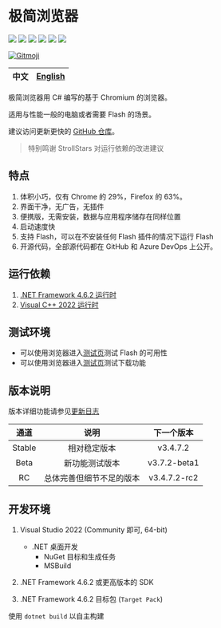 # 极简浏览器

![][Shields CI] ![][Shields License]
![][Shields Release] ![][Shields Downloads]
![][Shields Lines] ![][Shields Commit]

[![Gitmoji][Gitmoji]](https://gitmoji.dev)

| 中文  | [English](./docs/README.en-US.md) |
| :---: | :-------------------------------: |

极简浏览器用 C# 编写的基于 Chromium 的浏览器。

适用与性能一般的电脑或者需要 Flash 的场景。

建议访问更新更快的 [GitHub 仓库](https://github.com/KaiHuaDou/EasyBrowserAdvanced)。

> 特别鸣谢 StrollStars 对运行依赖的改进建议

## 特点

1. 体积小巧，仅有 Chrome 的 29%，Firefox 的 63%。
2. 界面干净，无广告，无插件
3. 便携版，无需安装，数据与应用程序储存在同样位置
4. 启动速度快
5. 支持 Flash，可以在不安装任何 Flash 插件的情况下运行 Flash
6. 开源代码，全部源代码都在 GitHub 和 Azure DevOps 上公开。

## 运行依赖

1. [.NET Framework 4.6.2 运行时](https://dotnet.microsoft.com/zh-cn/download/dotnet-framework/thank-you/net462-offline-installer)
2. [Visual C++ 2022 运行时](https://aka.ms/vs/17/release/vc_redist.x64.exe)

## 测试环境

+ 可以使用浏览器进入[测试页](https://pinyin.sogou.com/help.php?list=8)测试 Flash 的可用性
+ 可以使用浏览器进入[测试页](http://cachefly.cachefly.net/10mb.test)测试下载功能

## 版本说明

版本详细功能请参见[更新日志](./CHANGELOG.md)

|  通道  |           说明           |  下一个版本  |
| :----: | :----------------------: | :----------: |
| Stable |       相对稳定版本       |   v3.4.7.2   |
|  Beta  |      新功能测试版本      | v3.7.2-beta1 |
|   RC   | 总体完善但细节不足的版本 | v3.4.7.2-rc2 |

## 开发环境

1. Visual Studio 2022 (Community 即可, 64-bit)
    + .NET 桌面开发
        + NuGet 目标和生成任务
        + MSBuild

2. .NET Framework 4.6.2 或更高版本的 SDK
3. .NET Framework 4.6.2 目标包 (`Target Pack`)

使用 `dotnet build` 以自主构建

[Shields CI]: https://img.shields.io/github/actions/workflow/status/kaihuadou/easybrowseradvanced/build.yml
[Shields License]: https://img.shields.io/github/license/kaihuadou/easybrowseradvanced
[Shields Release]: https://img.shields.io/github/v/release/kaihuadou/easybrowseradvanced
[Shields Downloads]: https://img.shields.io/github/downloads/kaihuadou/easybrowseradvanced/total
[Shields Lines]: https://img.shields.io/tokei/lines/github/kaihuadou/easybrowseradvanced
[Shields Commit]: https://img.shields.io/github/commit-activity/y/kaihuadou/easybrowseradvanced
[Gitmoji]: https://img.shields.io/badge/gitmoji-%20😜%20😍-FFDD67.svg
